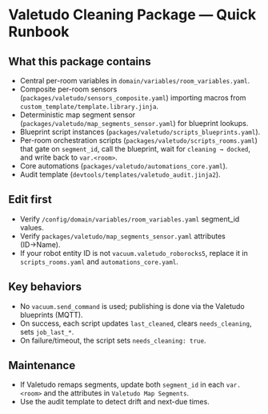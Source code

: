 # Valetudo Cleaning Package — Quick Runbook

## What this package contains
- Central per-room variables in `domain/variables/room_variables.yaml`.
- Composite per-room sensors (`packages/valetudo/sensors_composite.yaml`) importing macros from `custom_template/template.library.jinja`.
- Deterministic map segment sensor (`packages/valetudo/map_segments_sensor.yaml`) for blueprint lookups.
- Blueprint script instances (`packages/valetudo/scripts_blueprints.yaml`).
- Per-room orchestration scripts (`packages/valetudo/scripts_rooms.yaml`) that gate on `segment_id`, call the blueprint, wait for `cleaning → docked`, and write back to `var.<room>`.
- Core automations (`packages/valetudo/automations_core.yaml`).
- Audit template (`devtools/templates/valetudo_audit.jinja2`).

## Edit first
- Verify `/config/domain/variables/room_variables.yaml` segment_id values.
- Verify `packages/valetudo/map_segments_sensor.yaml` attributes (ID→Name).
- If your robot entity ID is not `vacuum.valetudo_roborocks5`, replace it in `scripts_rooms.yaml` and `automations_core.yaml`.

## Key behaviors
- No `vacuum.send_command` is used; publishing is done via the Valetudo blueprints (MQTT).
- On success, each script updates `last_cleaned`, clears `needs_cleaning`, sets `job_last_*`.
- On failure/timeout, the script sets `needs_cleaning: true`.

## Maintenance
- If Valetudo remaps segments, update both `segment_id` in each `var.<room>` and the attributes in `Valetudo Map Segments`.
- Use the audit template to detect drift and next-due times.
